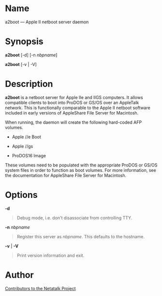 # Name

a2boot — Apple II netboot server daemon

# Synopsis

**a2boot** [-d] [-n *nbpname*]

**a2boot** [-v | -V]

# Description

**a2boot** is a netboot server for Apple IIe and IIGS computers. It allows
compatible clients to boot into ProDOS or GS/OS over an AppleTalk
network. This is functionally comparable to the Apple II netboot
software included in early versions of AppleShare File Server for
Macintosh.

When running, the daemon will create the following hard-coded AFP
volumes.

- Apple //e Boot

- Apple //gs

- ProDOS16 Image

These volumes need to be populated with the appropriate ProDOS or GS/OS
system files in order to function as boot volumes. For more information,
see the documentation for AppleShare File Server for Macintosh.

# Options

**-d**

> Debug mode, i.e. don't disassociate from controlling TTY.

**-n** *nbpname*

> Register this server as *nbpname*. This defaults to the hostname.

**-v** | **-V**

> Print version information and exit.

# Author

[Contributors to the Netatalk Project](https://netatalk.io/contributors)
